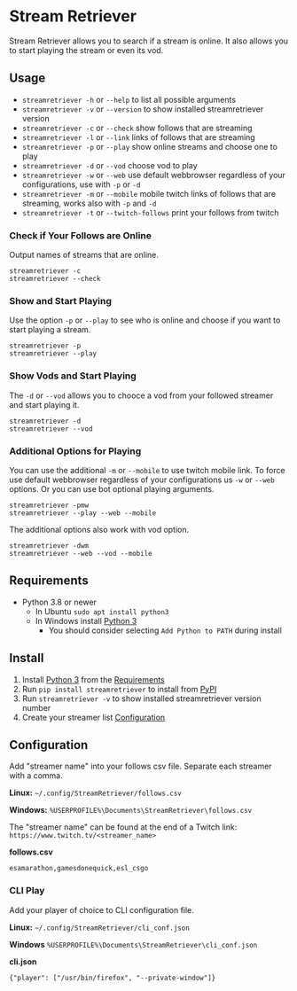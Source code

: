 # Stream Retriever

Stream Retriever allows you to search if a stream is online. It also allows you to
start playing the stream or even its vod.


## Usage

* `streamretriever -h` or `--help` to list all possible arguments
* `streamretriever -v` or `--version` to show installed streamretriever version
* `streamretriever -c` or `--check` show follows that are streaming
* `streamretriever -l` or `--link` links of follows that are streaming
* `streamretriever -p` or `--play` show online streams and choose one to play
* `streamretriever -d` or `--vod` choose vod to play
* `streamretriever -w` or `--web` use default webbrowser regardless of your
  configurations, use with `-p` or `-d`
* `streamretriever -m` or `--mobile` mobile twitch links of follows that are
  streaming, works also with `-p` and `-d`
* `streamretriever -t` or `--twitch-follows` print your follows from twitch


### Check if Your Follows are Online

Output names of streams that are online.
```
streamretriever -c
streamretriever --check
```


### Show and Start Playing

Use the option `-p` or `--play` to see who is online and choose if you want to
start playing a stream.

```
streamretriever -p
streamretriever --play
```

### Show Vods and Start Playing

The `-d` or `--vod` allows you to chooce a vod from your followed streamer and
start playing it.

```
streamretriever -d
streamretriever --vod
```


### Additional Options for Playing

You can use the additional `-m` or `--mobile` to use twitch mobile link. To
force use default webbrowser regardless of your configurations us `-w` or
`--web` options. Or you can use bot optional playing arguments.

```
streamretriever -pmw
streamretriever --play --web --mobile
```

The additional options also work with vod option.

```
streamretriever -dwm
streamretriever --web --vod --mobile
```

## Requirements

* Python 3.8 or newer
  * In Ubuntu `sudo apt install python3`
  * In Windows install [Python 3](https://www.python.org/)
    * You should consider selecting `Add Python to PATH` during install


## Install

1.  Install [Python 3](https://www.python.org/) from the [Requirements][1]
2.  Run `pip install streamretriever` to install from [PyPI][3]
3.  Run `streamretriever -v` to show installed streamretriever version number
4.  Create your streamer list [Configuration][2]


## Configuration

Add "streamer name" into your follows csv file. Separate each streamer with a
comma.

**Linux:** `~/.config/StreamRetriever/follows.csv`

**Windows:** `%USERPROFILE%\Documents\StreamRetriever\follows.csv`

The "streamer name" can be found at the end of a Twitch link:
`https://www.twitch.tv/<streamer_name>`

**follows.csv**
```
esamarathon,gamesdonequick,esl_csgo
```


### CLI Play

Add your player of choice to CLI configuration file.

**Linux:** `~/.config/StreamRetriever/cli_conf.json`

**Windows** `%USERPROFILE%\Documents\StreamRetriever\cli_conf.json`

**cli.json**
```
{"player": ["/usr/bin/firefox", "--private-window"]}
```



[1]: #requirements
[2]: #configuration
[3]: https://pypi.org/project/streamretriever
[4]: #usage
[5]: #cli-play
